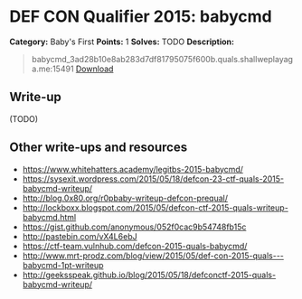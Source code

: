 # DEF CON Qualifier 2015: babycmd

**Category:** Baby's First
**Points:** 1
**Solves:** TODO
**Description:**

> babycmd_3ad28b10e8ab283d7df81795075f600b.quals.shallweplayaga.me:15491 [Download](http://downloads.notmalware.ru/babycmd_3ad28b10e8ab283d7df81795075f600b)


## Write-up

(TODO)

## Other write-ups and resources

* <https://www.whitehatters.academy/legitbs-2015-babycmd/>
* <https://sysexit.wordpress.com/2015/05/18/defcon-23-ctf-quals-2015-babycmd-writeup/>
* <http://blog.0x80.org/r0pbaby-writeup-defcon-prequal/>
* <http://lockboxx.blogspot.com/2015/05/defcon-ctf-2015-quals-writeup-babycmd.html>
* <https://gist.github.com/anonymous/052f0cac9b54748fb15c>
* <http://pastebin.com/vX4L6ebJ>
* <https://ctf-team.vulnhub.com/defcon-2015-quals-babycmd/>
* <http://www.mrt-prodz.com/blog/view/2015/05/def-con-2015-quals---babycmd-1pt-writeup>
* <http://geeksspeak.github.io/blog/2015/05/18/defconctf-2015-quals-babycmd-writeup/>
